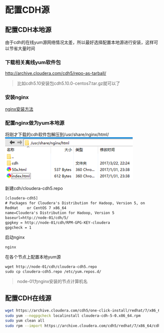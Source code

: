 # 配置CDH源
## 配置CDH本地源
由于cdh的在线yum源网络情况太差，所以最好选择配置本地源进行安装，这样可以节省大量时间
### 下载相关离线yum软件包
http://archive.cloudera.com/cdh5/repo-as-tarball/
> 比如cdh5.10安装包cdh5.10.0-centos7.tar.gz就可以了

### 安装nginx
[nginx安装方法](http://nginx.org/en/linux_packages.html)

### 配置nginx做为yum本地源
将刚才下载的cdh软件包解压到/usr/share/nginx/html/
![](../img/chd_repo.png)

新建cdh/cloudera-cdh5.repo
```
[cloudera-cdh5]
# Packages for Cloudera's Distribution for Hadoop, Version 5, on RedHat    or CentOS 7 x86_64
name=Cloudera's Distribution for Hadoop, Version 5
baseurl=http://node-01/cdh/5/
gpgkey = http://node-01/cdh/RPM-GPG-KEY-cloudera
gpgcheck = 1
```
启动nginx
```
nginx
```

在各个节点上配置本地yum源
```
wget http://node-01/cdh/cloudera-cdh5.repo
sudo cp cloudera-cdh5.repo /etc/yum.repos.d/
```
> node-01为nginx安装的节点计算机名

## 配置CDH在线源
``` bash
wget https://archive.cloudera.com/cdh5/one-click-install/redhat/7/x86_64/cloudera-cdh-5-0.x86_64.rpm
sudo yum --nogpgcheck localinstall cloudera-cdh-5-0.x86_64.rpm
sudo yum clean all
sudo rpm --import https://archive.cloudera.com/cdh5/redhat/7/x86_64/cdh/RPM-GPG-KEY-cloudera
```